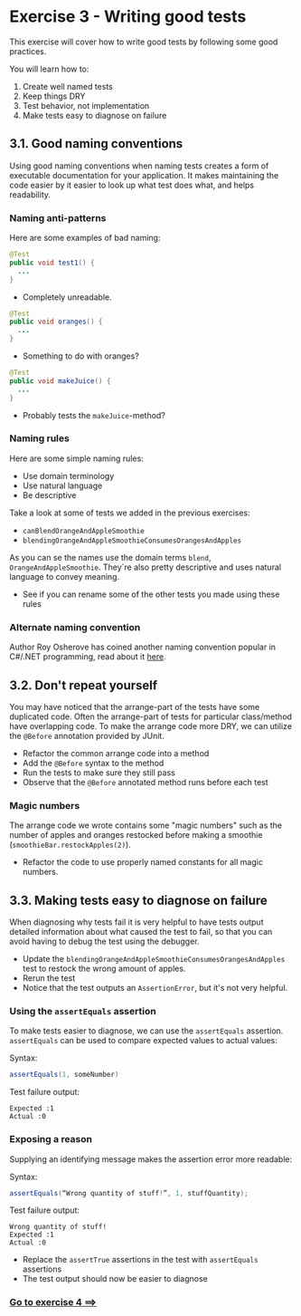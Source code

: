 # Exercise 3 -  Writing good tests

This exercise will cover how to write good tests by following some good practices.

You will learn how to:

1. Create well named tests
2. Keep things DRY
3. Test behavior, not implementation
4. Make tests easy to diagnose on failure

## 3.1. Good naming conventions

Using good naming conventions when naming tests creates a form of executable documentation for your application. It makes maintaining the code easier by it easier to look up what test does what, and helps readability.

### Naming anti-patterns

Here are some examples of bad naming:

```java
@Test
public void test1() {
  ...
}
```
- Completely unreadable.


```java
@Test
public void oranges() {
  ...
}
```
- Something to do with oranges?

```java
@Test
public void makeJuice() {
  ...
}
```
- Probably tests the `makeJuice`-method?

### Naming rules

Here are some simple naming rules:

- Use domain terminology
- Use natural language
- Be descriptive

Take a look at some of tests we added in the previous exercises:

- `canBlendOrangeAndAppleSmoothie`
- `blendingOrangeAndAppleSmoothieConsumesOrangesAndApples`

As you can se the names use the domain terms `blend`, `OrangeAndAppleSmoothie`. They´re also pretty descriptive and uses natural language to convey meaning.

- See if you can rename some of the other tests you made using these rules

### Alternate naming convention

Author Roy Osherove has coined another naming convention popular in C#/.NET programming, read about it [here](http://osherove.com/blog/2005/4/3/naming-standards-for-unit-tests.html).

## 3.2. Don't repeat yourself

You may have noticed that the arrange-part of the tests have some duplicated code. Often the arrange-part of tests for particular class/method have overlapping code. To make the arrange code more DRY, we can utilize the `@Before` annotation provided by JUnit.

- Refactor the common arrange code into a method
- Add the `@Before` syntax to the method
- Run the tests to make sure they still pass
- Observe that the `@Before` annotated method runs before each test 

### Magic numbers

The arrange code we wrote contains some "magic numbers" such as the number of apples and oranges restocked before making a smoothie (`smoothieBar.restockApples(2)`).

- Refactor the code to use properly named constants for all magic numbers.

## 3.3. Making tests easy to diagnose on failure

When diagnosing why tests fail it is very helpful to have tests output detailed information about what caused the test to fail, so that you can avoid having to debug the test using the debugger.

- Update the `blendingOrangeAndAppleSmoothieConsumesOrangesAndApples` test to restock the wrong amount of apples.
- Rerun the test
- Notice that the test outputs an `AssertionError`, but it's not very helpful.

### Using the `assertEquals` assertion

To make tests easier to diagnose, we can use the `assertEquals` assertion. `assertEquals` can be used to compare expected values to actual values:

Syntax: 
```java
assertEquals(1, someNumber)
```

Test failure output:

```
Expected :1
Actual :0
```

### Exposing a reason

Supplying an identifying message makes the assertion error more readable:

Syntax:

```java
assertEquals(“Wrong quantity of stuff!”, 1, stuffQuantity);
```

Test failure output:

```
Wrong quantity of stuff!
Expected :1
Actual :0
```

- Replace the `assertTrue` assertions in the test with `assertEquals` assertions
- The test output should now be easier to diagnose

### [Go to exercise 4 ==>](../exercise-4/README.md)
